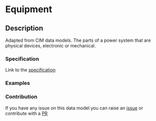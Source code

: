 # Equipment

## Description 

Adapted from CIM data models. The parts of a power system that are physical devices, electronic or mechanical.
### Specification

Link to the [specification](https://smart-data-models.github.io/dataModel.EnergyCIM/Equipment/doc/spec.md)
### Examples
### Contribution

 If you have any issue on this data model you can raise an [issue](https://github.com/smart-data-models/dataModel.EnergyCIM/issues)  or contribute with a [PR](https://github.com/smart-data-models/dataModel.EnergyCIM/pulls)